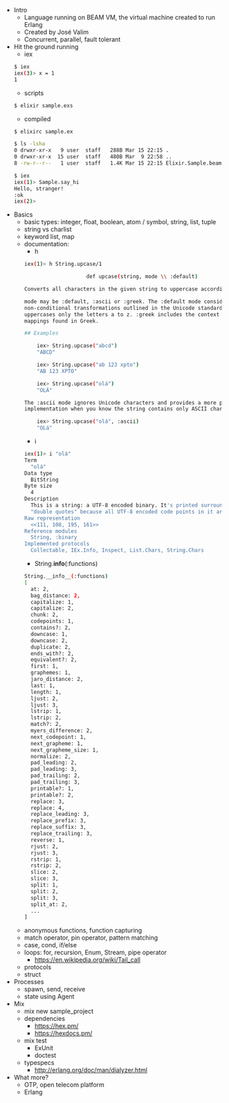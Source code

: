 - Intro
  - Language running on BEAM VM, the virtual machine created to run Erlang
  - Created by José Valim
  - Concurrent, parallel, fault tolerant
- Hit the ground running
  - iex
  ```bash
  $ iex
  iex(3)> x = 1
  1
  ```
  - scripts
  ```bash
  $ elixir sample.exs
  ```
  - compiled
  ```bash
  $ elixirc sample.ex

  $ ls -lsha
  0 drwxr-xr-x   9 user  staff   288B Mar 15 22:15 .
  0 drwxr-xr-x  15 user  staff   480B Mar  9 22:58 ..
  8 -rw-r--r--   1 user  staff   1.4K Mar 15 22:15 Elixir.Sample.beam

  $ iex
  iex(1)> Sample.say_hi
  Hello, stranger!
  :ok
  iex(2)>
  ```
- Basics
  - basic types: integer, float, boolean, atom / symbol, string, list, tuple
  - string vs charlist
  - keyword list, map
  - documentation: 
    - h
    ```bash
    iex(1)> h String.upcase/1

                        def upcase(string, mode \\ :default)

    Converts all characters in the given string to uppercase according to mode.

    mode may be :default, :ascii or :greek. The :default mode considers all
    non-conditional transformations outlined in the Unicode standard. :ascii
    uppercases only the letters a to z. :greek includes the context sensitive
    mappings found in Greek.

    ## Examples

        iex> String.upcase("abcd")
        "ABCD"

        iex> String.upcase("ab 123 xpto")
        "AB 123 XPTO"

        iex> String.upcase("olá")
        "OLÁ"

    The :ascii mode ignores Unicode characters and provides a more performant
    implementation when you know the string contains only ASCII characters:

        iex> String.upcase("olá", :ascii)
        "OLá"

    ```
    - i
    ```bash
    iex(1)> i "olá"
    Term
      "olá"
    Data type
      BitString
    Byte size
      4
    Description
      This is a string: a UTF-8 encoded binary. It's printed surrounded by
      "double quotes" because all UTF-8 encoded code points in it are printable.
    Raw representation
      <<111, 108, 195, 161>>
    Reference modules
      String, :binary
    Implemented protocols
      Collectable, IEx.Info, Inspect, List.Chars, String.Chars
    ```
    - String.__info__(:functions)
    ```bash
    String.__info__(:functions)
    [
      at: 2,
      bag_distance: 2,
      capitalize: 1,
      capitalize: 2,
      chunk: 2,
      codepoints: 1,
      contains?: 2,
      downcase: 1,
      downcase: 2,
      duplicate: 2,
      ends_with?: 2,
      equivalent?: 2,
      first: 1,
      graphemes: 1,
      jaro_distance: 2,
      last: 1,
      length: 1,
      ljust: 2,
      ljust: 3,
      lstrip: 1,
      lstrip: 2,
      match?: 2,
      myers_difference: 2,
      next_codepoint: 1,
      next_grapheme: 1,
      next_grapheme_size: 1,
      normalize: 2,
      pad_leading: 2,
      pad_leading: 3,
      pad_trailing: 2,
      pad_trailing: 3,
      printable?: 1,
      printable?: 2,
      replace: 3,
      replace: 4,
      replace_leading: 3,
      replace_prefix: 3,
      replace_suffix: 3,
      replace_trailing: 3,
      reverse: 1,
      rjust: 2,
      rjust: 3,
      rstrip: 1,
      rstrip: 2,
      slice: 2,
      slice: 3,
      split: 1,
      split: 2,
      split: 3,
      split_at: 2,
      ...
    ]
    ```
  - anonymous functions, function capturing
  - match operator, pin operator, pattern matching
  - case, cond, if/else
  - loops: for, recursion, Enum, Stream, pipe operator
    - https://en.wikipedia.org/wiki/Tail_call
  - protocols
  - struct
- Processes
  - spawn, send, receive
  - state using Agent
- Mix
  - mix new sample_project
  - dependencies
    - https://hex.pm/
    - https://hexdocs.pm/
  - mix test
    - ExUnit
    - doctest
  - typespecs
    - http://erlang.org/doc/man/dialyzer.html
- What more?
  - OTP, open telecom platform
  - Erlang
